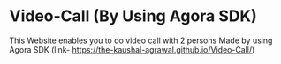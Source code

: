 # Video-Call  (By Using Agora SDK)
This Website enables you to do video call with 2 persons
Made by using Agora SDK
(link- https://the-kaushal-agrawal.github.io/Video-Call/)
